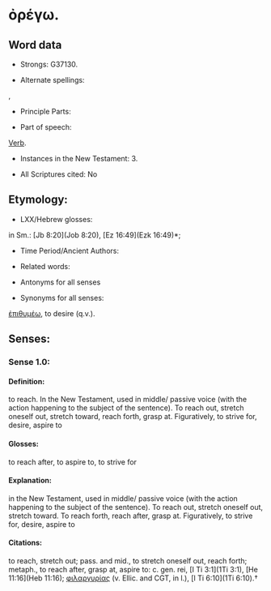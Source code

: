 # ὀρέγω.

<!-- Status: S2=NeedsReview -->
<!-- Lexica used for edits: BDAG, FFM, LN, A-S -->

## Word data

* Strongs: G37130.

* Alternate spellings:

,

* Principle Parts: 


* Part of speech: 

[Verb](http://ugg.readthedocs.io/en/latest/verb.html).

* Instances in the New Testament: 3.

* All Scriptures cited: No

## Etymology: 


* LXX/Hebrew glosses: 

in Sm.: [Jb 8:20](Job 8:20), [Ez 16:49](Ezk 16:49)*;

* Time Period/Ancient Authors: 


* Related words: 

* Antonyms for all senses

* Synonyms for all senses: 

 [ἐπιθυμέω](../G19370/01.md), to desire (q.v.).

## Senses: 


### Sense  1.0: 

#### Definition: 

to reach.  In the New Testament, used in middle/ passive voice (with the action happening to the subject of the sentence).  To reach out, stretch oneself out, stretch toward, reach forth, grasp at.  Figuratively, to strive for, desire, aspire to

#### Glosses: 

to reach after, to aspire to, to strive for 

#### Explanation: 

in the New Testament, used in middle/ passive voice (with the action happening to the subject of the sentence).  To reach out, stretch oneself out, stretch toward.  To reach forth, reach after, grasp at.  Figuratively, to strive for, desire, aspire to

#### Citations: 

to reach, stretch out; pass. and mid., to stretch oneself out, reach forth; metaph., to reach after, grasp at, aspire to: c. gen. rei, [I Ti 3:1](1Ti 3:1), [He 11:16](Heb 11:16); [φιλαργυρίας]() (v. Ellic. and CGT, in l.), [I Ti 6:10](1Ti 6:10).†
